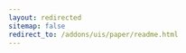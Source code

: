 ```yaml
---
layout: redirected
sitemap: false
redirect_to: /addons/uis/paper/readme.html
---
```


<!-- Note to authors: This file was created in December 2016. Feel free to remove it after a few months... -->
